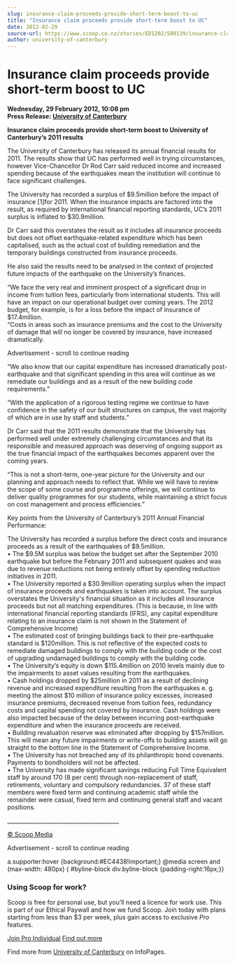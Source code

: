 ```yaml
---
slug: insurance-claim-proceeds-provide-short-term-boost-to-uc
title: "Insurance claim proceeds provide short-term boost to UC"
date: 2012-02-29
source-url: https://www.scoop.co.nz/stories/ED1202/S00139/insurance-claim-proceeds-provide-short-term-boost-to-uc.htm
author: university-of-canterbury
---
```

Insurance claim proceeds provide short-term boost to UC
=======================================================

**Wednesday, 29 February 2012, 10:08 pm**  
**Press Release: [University of Canterbury](https://info.scoop.co.nz/University_of_Canterbury)**

  
**Insurance claim proceeds provide short-term boost to University of Canterbury’s 2011 results**

The University of Canterbury has released its annual financial results for 2011. The results show that UC has performed well in trying circumstances, however Vice-Chancellor Dr Rod Carr said reduced income and increased spending because of the earthquakes mean the institution will continue to face significant challenges.

The University has recorded a surplus of $9.5million before the impact of insurance \[1\]for 2011. When the insurance impacts are factored into the result, as required by international financial reporting standards, UC’s 2011 surplus is inflated to $30.9million.

Dr Carr said this overstates the result as it includes all insurance proceeds but does not offset earthquake-related expenditure which has been capitalised, such as the actual cost of building remediation and the temporary buildings constructed from insurance proceeds.

He also said the results need to be analysed in the context of projected future impacts of the earthquake on the University’s finances.

“We face the very real and imminent prospect of a significant drop in income from tuition fees, particularly from international students. This will have an impact on our operational budget over coming years. The 2012 budget, for example, is for a loss before the impact of insurance of $17.4million.  
“Costs in areas such as insurance premiums and the cost to the University of damage that will no longer be covered by insurance, have increased dramatically.

Advertisement - scroll to continue reading





“We also know that our capital expenditure has increased dramatically post-earthquake and that significant spending in this area will continue as we remediate our buildings and as a result of the new building code requirements.”

“With the application of a rigorous testing regime we continue to have confidence in the safety of our built structures on campus, the vast majority of which are in use by staff and students.”

Dr Carr said that the 2011 results demonstrate that the University has performed well under extremely challenging circumstances and that its responsible and measured approach was deserving of ongoing support as the true financial impact of the earthquakes becomes apparent over the coming years.

“This is not a short-term, one-year picture for the University and our planning and approach needs to reflect that. While we will have to review the scope of some course and programme offerings, we will continue to deliver quality programmes for our students, while maintaining a strict focus on cost management and process efficiencies.”

Key points from the University of Canterbury’s 2011 Annual Financial Performance:

The University has recorded a surplus before the direct costs and insurance proceeds as a result of the earthquakes of $9.5million.  
• The $9.5M surplus was below the budget set after the September 2010 earthquake but before the February 2011 and subsequent quakes and was due to revenue reductions not being entirely offset by spending reduction initiatives in 2011.  
• The University reported a $30.9million operating surplus when the impact of insurance proceeds and earthquakes is taken into account. The surplus overstates the University's financial situation as it includes all insurance proceeds but not all matching expenditures. (This is because, in line with international financial reporting standards (IFRS), any capital expenditure relating to an insurance claim is not shown in the Statement of Comprehensive Income)  
• The estimated cost of bringing buildings back to their pre-earthquake standard is $120million. This is not reflective of the expected costs to remediate damaged buildings to comply with the building code or the cost of upgrading undamaged buildings to comply with the building code.  
• The University’s equity is down $115.4million on 2010 levels mainly due to the impairments to asset values resulting from the earthquakes.  
• Cash holdings dropped by $25million in 2011 as a result of declining revenue and increased expenditure resulting from the earthquakes e. g. meeting the almost $10 million of insurance policy excesses, increased insurance premiums, decreased revenue from tuition fees, redundancy costs and capital spending not covered by insurance. Cash holdings were also impacted because of the delay between incurring post-earthquake expenditure and when the insurance proceeds are received.  
• Building revaluation reserve was eliminated after dropping by $157million. This will mean any future impairments or write-offs to building assets will go straight to the bottom line in the Statement of Comprehensive Income.  
• The University has not breached any of its philanthropic bond covenants. Payments to bondholders will not be affected.  
• The University has made significant savings reducing Full Time Equivalent staff by around 170 (8 per cent) through non-replacement of staff, retirements, voluntary and compulsory redundancies. 37 of these staff members were fixed term and continuing academic staff while the remainder were casual, fixed term and continuing general staff and vacant positions.  

  
\_\_\_\_\_\_\_\_\_\_\_\_\_\_\_\_\_\_\_\_\_\_\_\_\_\_\_\_\_\_\_\_\_\_\_\_\_\_\_\_

[© Scoop Media](http://www.scoop.co.nz/about/terms.html)  

Advertisement - scroll to continue reading



a.supporter:hover {background:#EC4438!important;} @media screen and (max-width: 480px) { #byline-block div.byline-block {padding-right:16px;}}

### Using Scoop for work?

Scoop is free for personal use, but you’ll need a licence for work use. This is part of our Ethical Paywall and how we fund Scoop. Join today with plans starting from less than $3 per week, plus gain access to exclusive _Pro_ features.  
  
[Join Pro Individual](https://pro.scoop.co.nz/Individual/?from=ProIn24) [Find out more](https://pro.scoop.co.nz/using-scoop-for-work/?from=ProIn24)

Find more from [University of Canterbury](https://info.scoop.co.nz/University_of_Canterbury) on InfoPages.